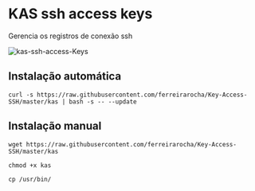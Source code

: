 # KAS ssh access keys

Gerencia os registros de conexão ssh

![kas-ssh-access-Keys](https://2.bp.blogspot.com/-zJlbnWEMy2o/W21ws6IxsxI/AAAAAAABIfY/MDhjmI3jfccrxAAOJQhgKxw4frCgAXxdQCLcBGAs/s320/kas-ssh-access-Keys.png)


## Instalação automática
```
curl -s https://raw.githubusercontent.com/ferreirarocha/Key-Access-SSH/master/kas | bash -s -- --update
```

## Instalação manual
```
wget https://raw.githubusercontent.com/ferreirarocha/Key-Access-SSH/master/kas
```

```
chmod +x kas
```

```
cp /usr/bin/
```
